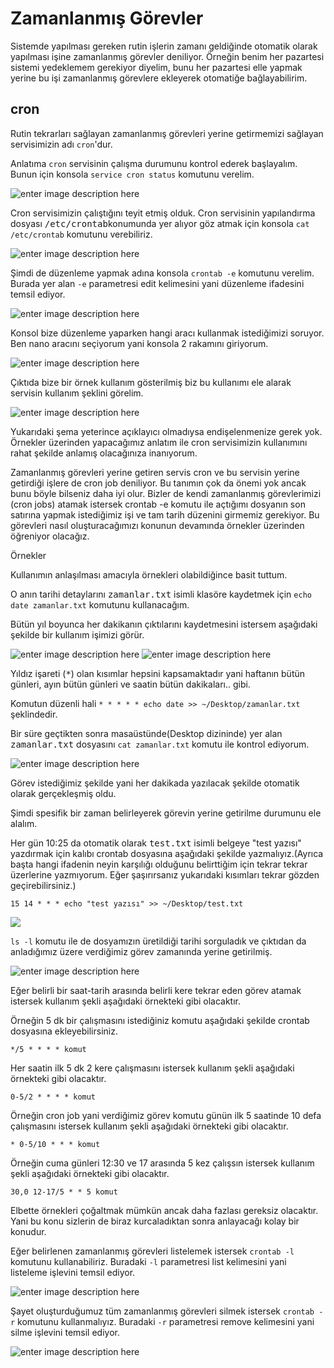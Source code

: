 Zamanlanmış Görevler
=

Sistemde yapılması gereken rutin işlerin zamanı geldiğinde otomatik olarak yapılması işine zamanlanmış görevler deniliyor. Örneğin benim her pazartesi sistemi yedeklemem gerekiyor diyelim, bunu her pazartesi elle yapmak yerine bu işi zamanlanmış görevlere ekleyerek otomatiğe bağlayabilirim.

cron
-
Rutin tekrarları sağlayan zamanlanmış görevleri yerine getirmemizi sağlayan servisimizin adı `cron`'dur.

Anlatıma `cron` servisinin çalışma durumunu kontrol ederek başlayalım. Bunun için konsola `service cron status` komutunu verelim.

![enter image description here](https://i.hizliresim.com/vjgoRp.png)


Cron servisimizin çalıştığını teyit etmiş olduk. Cron servisinin yapılandırma dosyası <kbd>/etc/crontab</kbd>konumunda yer alıyor göz atmak için konsola `cat /etc/crontab` komutunu verebiliriz.

![enter image description here](https://i.hizliresim.com/6JZ62E.png)

Şimdi de düzenleme yapmak adına konsola `crontab -e` komutunu verelim. Burada yer alan `-e` parametresi edit kelimesini yani düzenleme ifadesini temsil ediyor.

![enter image description here](https://i.hizliresim.com/y0PnM9.png)

Konsol bize düzenleme yaparken hangi aracı kullanmak istediğimizi soruyor. Ben nano aracını seçiyorum yani konsola 2 rakamını giriyorum.

![enter image description here](https://i.hizliresim.com/W7VrnP.png)

Çıktıda bize bir örnek kullanım gösterilmiş biz bu kullanımı ele alarak servisin kullanım şeklini görelim.

![enter image description here](https://i.hizliresim.com/3E9RD5.png)

Yukarıdaki şema yeterince açıklayıcı olmadıysa endişelenmenize gerek yok. Örnekler üzerinden yapacağımız anlatım ile cron servisimizin kullanımını rahat şekilde anlamış olacağınıza inanıyorum.

Zamanlanmış görevleri yerine getiren servis cron ve bu servisin yerine getirdiği işlere de cron job deniliyor. Bu tanımın çok da önemi yok ancak bunu böyle bilseniz daha iyi olur. Bizler de kendi zamanlanmış görevlerimizi (cron jobs) atamak istersek crontab -e komutu ile açtığımı dosyanın son satırına yapmak istediğimiz işi ve tam tarih düzenini girmemiz gerekiyor. Bu görevleri nasıl oluşturacağımızı konunun devamında örnekler üzerinden öğreniyor olacağız.

Örnekler

Kullanımın anlaşılması amacıyla örnekleri olabildiğince basit tuttum.

O anın tarihi detaylarını <kbd>zamanlar.txt</kbd> isimli klasöre kaydetmek için `echo date zamanlar.txt` komutunu kullanacağım.

Bütün yıl boyunca her dakikanın çıktılarını kaydetmesini istersem aşağıdaki şekilde bir kullanım işimizi görür.

![enter image description here](https://i.hizliresim.com/Z9L1kz.png)
![enter image description here](https://i.hizliresim.com/RnJ6YZ.png)

Yıldız işareti (<kbd>*</kbd>) olan kısımlar hepsini kapsamaktadır yani haftanın bütün günleri, ayın bütün günleri ve saatin bütün dakikaları.. gibi.

Komutun düzenli hali `* * * * * echo date >> ~/Desktop/zamanlar.txt` şeklindedir.

Bir süre geçtikten sonra masaüstünde(Desktop dizininde) yer alan <kbd>zamanlar.txt</kbd> dosyasını `cat zamanlar.txt` komutu ile kontrol ediyorum.

![enter image description here](https://i.hizliresim.com/p6RYgJ.png)

Görev istediğimiz şekilde yani her dakikada yazılacak şekilde otomatik olarak gerçekleşmiş oldu.

Şimdi spesifik bir zaman belirleyerek görevin yerine getirilme durumunu ele alalım.

Her gün 10:25 da otomatik olarak <kbd>test.txt</kbd> isimli belgeye "test yazısı" yazdırmak için kalıbı crontab dosyasına aşağıdaki şekilde yazmalıyız.(Ayrıca başta hangi ifadenin neyin karşılığı olduğunu belirttiğim için tekrar tekrar üzerlerine yazmıyorum. Eğer şaşırırsanız yukarıdaki kısımları tekrar gözden geçirebilirsiniz.)

    15 14 * * * echo "test yazısı" >> ~/Desktop/test.txt

![](https://i.hizliresim.com/azoB57.png)


`ls -l` komutu ile de dosyamızın üretildiği tarihi sorguladık ve çıktıdan da anladığımız üzere verdiğimiz görev zamanında yerine getirilmiş.

![enter image description here](https://i.hizliresim.com/Ygv5BA.png)


Eğer belirli bir saat-tarih arasında belirli kere tekrar eden görev atamak istersek kullanım şekli aşağıdaki örnekteki gibi olacaktır.

Örneğin 5 dk bir çalışmasını istediğiniz komutu aşağıdaki şekilde crontab dosyasına ekleyebilirsiniz.

    */5 * * * * komut

Her saatin ilk 5 dk 2 kere çalışmasını istersek kullanım şekli aşağıdaki örnekteki gibi olacaktır.

    0-5/2 * * * * komut

Örneğin cron job yani verdiğimiz görev komutu günün ilk 5 saatinde 10 defa çalışmasını istersek kullanım şekli aşağıdaki örnekteki gibi olacaktır.

    * 0-5/10 * * * komut

Örneğin cuma günleri 12:30 ve 17 arasında 5 kez çalışsın istersek kullanım şekli aşağıdaki örnekteki gibi olacaktır.

    30,0 12-17/5 * * 5 komut

Elbette örnekleri çoğaltmak mümkün ancak daha fazlası gereksiz olacaktır. Yani bu konu sizlerin de biraz kurcaladıktan sonra anlayacağı kolay bir konudur.

Eğer belirlenen zamanlanmış görevleri listelemek istersek `crontab -l` komutunu kullanabiliriz. Buradaki `-l` parametresi list kelimesini yani listeleme işlevini temsil ediyor.

![enter image description here](https://i.hizliresim.com/4aLRl0.png)

Şayet oluşturduğumuz tüm zamanlanmış görevleri silmek istersek `crontab -r` komutunu kullanmalıyız. Buradaki `-r` parametresi remove kelimesini yani silme işlevini temsil ediyor.

![enter image description here](https://i.hizliresim.com/oOAz7o.png)
